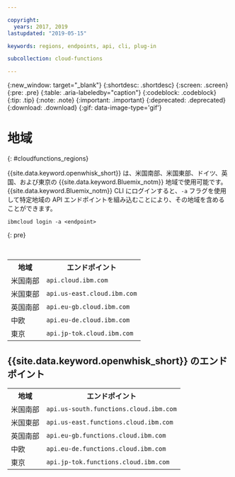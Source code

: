 ```yaml
---

copyright:
  years: 2017, 2019
lastupdated: "2019-05-15"

keywords: regions, endpoints, api, cli, plug-in

subcollection: cloud-functions

---
```


{:new_window: target="_blank"}
{:shortdesc: .shortdesc}
{:screen: .screen}
{:pre: .pre}
{:table: .aria-labeledby="caption"}
{:codeblock: .codeblock}
{:tip: .tip}
{:note: .note}
{:important: .important}
{:deprecated: .deprecated}
{:download: .download}
{:gif: data-image-type='gif'}

# 地域
{: #cloudfunctions_regions}

{{site.data.keyword.openwhisk_short}} は、米国南部、米国東部、ドイツ、英国、および東京の {{site.data.keyword.Bluemix_notm}} 地域で使用可能です。 {{site.data.keyword.Bluemix_notm}} CLI にログインすると、`-a` フラグを使用して特定地域の API エンドポイントを組み込むことにより、その地域を含めることができます。

  ```
  ibmcloud login -a <endpoint>
  ```
  {: pre}

  <br />

  <table>
    <tr>
      <th>地域</th>
      <th>エンドポイント</th>
    </tr>
    <tr>
      <td>米国南部</td>
      <td><code>api.cloud.ibm.com</code></td>
    </tr>
    <tr>
      <td>米国東部</td>
      <td><code>api.us-east.cloud.ibm.com</code></td>
    </tr>
    <tr>
      <td>英国南部</td>
      <td><code>api.eu-gb.cloud.ibm.com</code></td>
    </tr>
    <tr>
      <td>中欧</td>
      <td><code>api.eu-de.cloud.ibm.com</code></td>
    </tr>
    <tr>
      <td>東京</td>
      <td><code>api.jp-tok.cloud.ibm.com</code></td>
    </tr>
  </table>

## {{site.data.keyword.openwhisk_short}} のエンドポイント
  <table>
    <tr>
      <th>地域</th>
      <th>エンドポイント</th>
    </tr>
    <tr>
      <td>米国南部</td>
      <td><code>api.us-south.functions.cloud.ibm.com</code></td>
    </tr>
    <tr>
      <td>米国東部</td>
      <td><code>api.us-east.functions.cloud.ibm.com</code></td>
    </tr>
    <tr>
      <td>英国南部</td>
      <td><code>api.eu-gb.functions.cloud.ibm.com</code></td>
    </tr>
    <tr>
      <td>中欧</td>
      <td><code>api.eu-de.functions.cloud.ibm.com</code></td>
    </tr>
    <tr>
      <td>東京</td>
      <td><code>api.jp-tok.functions.cloud.ibm.com</code></td>
    </tr>
  </table>
